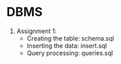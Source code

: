 # DBMS
<ol>
  <li>
    Assignment 1: <br>
    <ul>
      <li>Creating the table: schema.sql</li>
      <li>Inserting the data: insert.sql</li>
      <li>Query processing: queries.sql</li>
    </ul>
  </li>
</ol>
